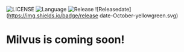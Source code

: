 ![LICENSE](https://img.shields.io/badge/license-Apache--2.0-brightgreen.svg)
![Language](https://img.shields.io/badge/language-C%2B%2B-blue.svg)
![Release](https://img.shields.io/badge/Release-v0.5.0-orange.svg)
![Releasedate](https://img.shields.io/badge/release date-October-yellowgreen.svg)

# Milvus is coming soon!
